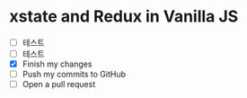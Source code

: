 # xstate and Redux in Vanilla JS

- [ ] 테스트
-   [ ] 테스트
-   [x] Finish my changes
-   [ ] Push my commits to GitHub
-   [ ] Open a pull request
